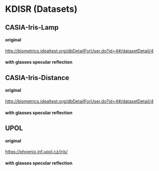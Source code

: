 # KDISR (Datasets)

## CASIA-Iris-Lamp
#### original
http://biometrics.idealtest.org/dbDetailForUser.do?id=4#/datasetDetail/4
#### with glasses specular reflection


## CASIA-Iris-Distance
#### original
http://biometrics.idealtest.org/dbDetailForUser.do?id=4#/datasetDetail/4
#### with glasses specular reflection


## UPOL
#### original
https://phoenix.inf.upol.cz/iris/
#### with glasses specular reflection
